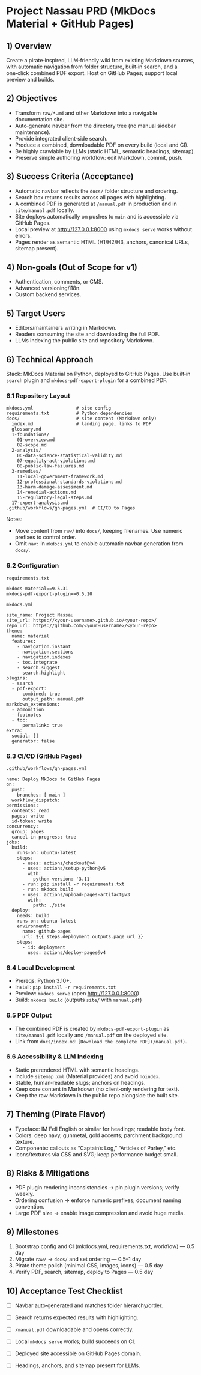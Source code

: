 # Project Nassau PRD (MkDocs Material + GitHub Pages)

## 1) Overview
Create a pirate‑inspired, LLM‑friendly wiki from existing Markdown sources, with automatic navigation from folder structure, built‑in search, and a one‑click combined PDF export. Host on GitHub Pages; support local preview and builds.

## 2) Objectives
- Transform `raw/*.md` and other Markdown into a navigable documentation site.
- Auto‑generate navbar from the directory tree (no manual sidebar maintenance).
- Provide integrated client‑side search.
- Produce a combined, downloadable PDF on every build (local and CI).
- Be highly crawlable by LLMs (static HTML, semantic headings, sitemap).
- Preserve simple authoring workflow: edit Markdown, commit, push.

## 3) Success Criteria (Acceptance)
- Automatic navbar reflects the `docs/` folder structure and ordering.
- Search box returns results across all pages with highlighting.
- A combined PDF is generated at `/manual.pdf` in production and in `site/manual.pdf` locally.
- Site deploys automatically on pushes to `main` and is accessible via GitHub Pages.
- Local preview at http://127.0.0.1:8000 using `mkdocs serve` works without errors.
- Pages render as semantic HTML (H1/H2/H3, anchors, canonical URLs, sitemap present).

## 4) Non‑goals (Out of Scope for v1)
- Authentication, comments, or CMS.
- Advanced versioning/i18n.
- Custom backend services.

## 5) Target Users
- Editors/maintainers writing in Markdown.
- Readers consuming the site and downloading the full PDF.
- LLMs indexing the public site and repository Markdown.

## 6) Technical Approach
Stack: MkDocs Material on Python, deployed to GitHub Pages. Use built‑in `search` plugin and `mkdocs-pdf-export-plugin` for a combined PDF.

### 6.1 Repository Layout
```
mkdocs.yml                # site config
requirements.txt          # Python dependencies
docs/                     # site content (Markdown only)
  index.md                # landing page, links to PDF
  glossary.md
  1-foundations/
    01-overview.md
    02-scope.md
  2-analysis/
    06-data-science-statistical-validity.md
    07-equality-act-violations.md
    08-public-law-failures.md
  3-remedies/
    11-local-government-framework.md
    12-professional-standards-violations.md
    13-harm-damage-assessment.md
    14-remedial-actions.md
    15-regulatory-legal-steps.md
  17-expert-analysis.md
.github/workflows/gh-pages.yml  # CI/CD to Pages
```

Notes:
- Move content from `raw/` into `docs/`, keeping filenames. Use numeric prefixes to control order.
- Omit `nav:` in `mkdocs.yml` to enable automatic navbar generation from `docs/`.

### 6.2 Configuration
`requirements.txt`
```
mkdocs-material==9.5.31
mkdocs-pdf-export-plugin==0.5.10
```

`mkdocs.yml`
```
site_name: Project Nassau
site_url: https://<your-username>.github.io/<your-repo>/
repo_url: https://github.com/<your-username>/<your-repo>
theme:
  name: material
  features:
    - navigation.instant
    - navigation.sections
    - navigation.indexes
    - toc.integrate
    - search.suggest
    - search.highlight
plugins:
  - search
  - pdf-export:
      combined: true
      output_path: manual.pdf
markdown_extensions:
  - admonition
  - footnotes
  - toc:
      permalink: true
extra:
  social: []
  generator: false
```

### 6.3 CI/CD (GitHub Pages)
`.github/workflows/gh-pages.yml`
```
name: Deploy MkDocs to GitHub Pages
on:
  push:
    branches: [ main ]
  workflow_dispatch:
permissions:
  contents: read
  pages: write
  id-token: write
concurrency:
  group: pages
  cancel-in-progress: true
jobs:
  build:
    runs-on: ubuntu-latest
    steps:
      - uses: actions/checkout@v4
      - uses: actions/setup-python@v5
        with:
          python-version: '3.11'
      - run: pip install -r requirements.txt
      - run: mkdocs build
      - uses: actions/upload-pages-artifact@v3
        with:
          path: ./site
  deploy:
    needs: build
    runs-on: ubuntu-latest
    environment:
      name: github-pages
      url: ${{ steps.deployment.outputs.page_url }}
    steps:
      - id: deployment
        uses: actions/deploy-pages@v4
```

### 6.4 Local Development
- Prereqs: Python 3.10+.
- Install: `pip install -r requirements.txt`
- Preview: `mkdocs serve` (open http://127.0.0.1:8000)
- Build: `mkdocs build` (outputs `site/` with `manual.pdf`)

### 6.5 PDF Output
- The combined PDF is created by `mkdocs-pdf-export-plugin` as `site/manual.pdf` locally and `/manual.pdf` on the deployed site.
- Link from `docs/index.md`: `[Download the complete PDF](/manual.pdf)`.

### 6.6 Accessibility & LLM Indexing
- Static prerendered HTML with semantic headings.
- Include `sitemap.xml` (Material provides) and avoid `noindex`.
- Stable, human‑readable slugs; anchors on headings.
- Keep core content in Markdown (no client‑only rendering for text).
- Keep the raw Markdown in the public repo alongside the built site.

## 7) Theming (Pirate Flavor)
- Typeface: IM Fell English or similar for headings; readable body font.
- Colors: deep navy, gunmetal, gold accents; parchment background texture.
- Components: callouts as “Captain’s Log,” “Articles of Parley,” etc.
- Icons/textures via CSS and SVG; keep performance budget small.

## 8) Risks & Mitigations
- PDF plugin rendering inconsistencies → pin plugin versions; verify weekly.
- Ordering confusion → enforce numeric prefixes; document naming convention.
- Large PDF size → enable image compression and avoid huge media.

## 9) Milestones
1. Bootstrap config and CI (mkdocs.yml, requirements.txt, workflow) — 0.5 day
2. Migrate `raw/` -> `docs/` and set ordering — 0.5–1 day
3. Pirate theme polish (minimal CSS, images, icons) — 0.5 day
4. Verify PDF, search, sitemap, deploy to Pages — 0.5 day

## 10) Acceptance Test Checklist
- [ ] Navbar auto‑generated and matches folder hierarchy/order.
- [ ] Search returns expected results with highlighting.
- [ ] `/manual.pdf` downloadable and opens correctly.
- [ ] Local `mkdocs serve` works; build succeeds on CI.
- [ ] Deployed site accessible on GitHub Pages domain.
- [ ] Headings, anchors, and sitemap present for LLMs.

